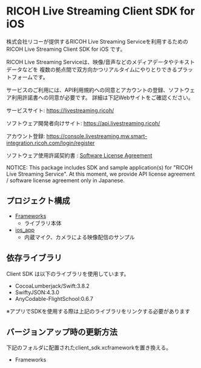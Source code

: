 # RICOH Live Streaming Client SDK for iOS
株式会社リコーが提供するRICOH Live Streaming Serviceを利用するためのRICOH Live Streaming Client SDK for iOS です。

RICOH Live Streaming Serviceは、映像/音声などのメディアデータやテキストデータなどを 複数の拠点間で双方向かつリアルタイムにやりとりできるプラットフォームです。

サービスのご利用には、API利用規約への同意とアカウントの登録、ソフトウェア利用許諾書への同意が必要です。 詳細は下記Webサイトをご確認ください。

サービスサイト: https://livestreaming.ricoh/

ソフトウェア開発者向けサイト: https://api.livestreaming.ricoh/

アカウント登録: https://console.livestreaming.mw.smart-integration.ricoh.com/login/register

ソフトウェア使用許諾契約書 : [Software License Agreement](SoftwareLicenseAgreement.txt)

NOTICE: This package includes SDK and sample application(s) for "RICOH Live Streaming Service". At this moment, we provide API license agreement / software license agreement only in Japanese.

## プロジェクト構成
- [Frameworks](Frameworks)
    - ライブラリ本体
- [ios_app](ios_app)
    - 内蔵マイク、カメラによる映像配信のサンプル
  
## 依存ライブラリ
Client SDK は以下のライブラリを使用しています。
- CocoaLumberjack/Swift:3.8.2
- SwiftyJSON:4.3.0
- AnyCodable-FlightSchool:0.6.7

※アプリでSDKを使用する際は上記のライブラリをリンクする必要があります

## バージョンアップ時の更新方法
下記のフォルダに配置されたclient_sdk.xcframeworkを置き換える。
- Frameworks